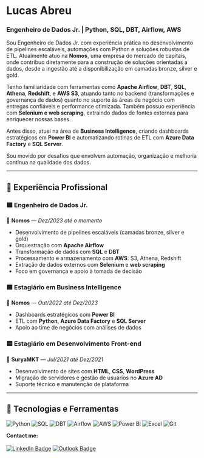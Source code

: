# Lucas Abreu

### Engenheiro de Dados Jr. | Python, SQL, DBT, Airflow, AWS

Sou Engenheiro de Dados Jr. com experiência prática no desenvolvimento de pipelines escaláveis, automações com Python e soluções robustas de ETL. Atualmente atuo na **Nomos**, uma empresa do mercado de capitais, onde contribuo diretamente para a construção de soluções orientadas a dados, desde a ingestão até a disponibilização em camadas bronze, silver e gold.

Tenho familiaridade com ferramentas como **Apache Airflow**, **DBT**, **SQL**, **Athena**, **Redshift**, e **AWS S3**, atuando tanto no backend (transformações e governança de dados) quanto no suporte às áreas de negócio com entregas confiáveis e performance otimizada. Também possuo experiência com **Selenium e web scraping**, extraindo dados de fontes externas para enriquecer nossas bases.

Antes disso, atuei na área de **Business Intelligence**, criando dashboards estratégicos em **Power BI** e automatizando rotinas de ETL com **Azure Data Factory** e **SQL Server**.

Sou movido por desafios que envolvem automação, organização e melhoria contínua na qualidade dos dados.

---

## 🚀 Experiência Profissional

### 🟩 Engenheiro de Dados Jr.  
📍 **Nomos** — *Dez/2023 até o momento*  
- Desenvolvimento de pipelines escaláveis (camadas bronze, silver e gold)  
- Orquestração com **Apache Airflow**  
- Transformação de dados com **SQL** e **DBT**  
- Processamento e armazenamento com **AWS**: S3, Athena, Redshift  
- Extração de dados externos com **Selenium** e **web scraping**  
- Foco em governança e apoio à tomada de decisão

### 🟦 Estagiário em Business Intelligence  
📍 **Nomos** — *Out/2022 até Dez/2023*  
- Dashboards estratégicos com **Power BI**  
- ETL com **Python**, **Azure Data Factory** e **SQL Server**  
- Apoio ao time de negócios com análises de dados  

### 🟨 Estagiário em Desenvolvimento Front-end  
📍 **SuryaMKT** — *Jul/2021 até Dez/2021*  
- Desenvolvimento de sites com **HTML**, **CSS**, **WordPress**  
- Migração de servidores e gestão de usuários no **Azure AD**  
- Suporte técnico e manutenção de plataforma

---

## 🧠 Tecnologias e Ferramentas

![Python](https://img.shields.io/badge/Python-3776AB?style=for-the-badge&logo=python&logoColor=white)
![SQL](https://img.shields.io/badge/SQL-4479A1?style=for-the-badge&logo=postgresql&logoColor=white)
![DBT](https://img.shields.io/badge/DBT-FF694B?style=for-the-badge&logo=dbt&logoColor=white)
![Airflow](https://img.shields.io/badge/Airflow-017CEE?style=for-the-badge&logo=apacheairflow&logoColor=white)
![AWS](https://img.shields.io/badge/AWS-232F3E?style=for-the-badge&logo=amazonaws&logoColor=white)
![Power BI](https://img.shields.io/badge/Power%20BI-F2C811?style=for-the-badge&logo=powerbi&logoColor=black)
![Excel](https://img.shields.io/badge/Excel-217346?style=for-the-badge&logo=microsoftexcel&logoColor=white)
![Git](https://img.shields.io/badge/Git-F05032?style=for-the-badge&logo=git&logoColor=white)

**Contact me:**
<br/>
<br/>
[![LinkedIn Badge](https://img.shields.io/badge/LinkedIn-0077B5?style=for-the-badge&logo=linkedin&logoColor=white)](https://www.linkedin.com/in/lucas-dantas-abreu/)
[![Outlook Badge](https://img.shields.io/badge/Microsoft_Outlook-0078D4?style=for-the-badge&logo=microsoft-outlook&logoColor=white)](mailto:lucasdantasdabreu@outlook.com.br)

<br/>
